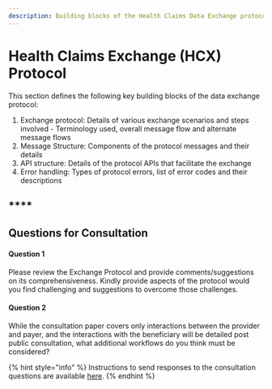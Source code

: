 ```yaml
---
description: Building blocks of the Health Claims Data Exchange protocol
---
```


# Health Claims Exchange (HCX) Protocol

This section defines the following key building blocks of the data exchange protocol:

1. Exchange protocol: Details of various exchange scenarios and steps involved - Terminology used, overall message flow and alternate message flows&#x20;
2. Message Structure: Components of the protocol messages and their details
3. API structure: Details of the protocol APIs that facilitate the exchange
4. Error handling: Types of protocol errors, list of error codes and their descriptions



## ****



## Questions for Consultation

#### Question 1

Please review the Exchange Protocol and provide comments/suggestions on its comprehensiveness. Kindly provide aspects of the protocol would you find challenging and suggestions to overcome those challenges.

#### Question 2

While the consultation paper covers only interactions between the provider and payer, and the interactions with the beneficiary will be detailed post public consultation, what additional workflows do you think must be considered?

{% hint style="info" %}
Instructions to send responses to the consultation questions are available [here](../../../how-to-submit-responses.md).
{% endhint %}
